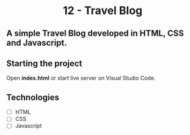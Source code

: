 <h1 align="center">
  12 - Travel Blog
</h1>


## A simple Travel Blog developed in HTML, CSS and Javascript.

## Starting the project
Open **index.html** or start live server on Visual Studio Code.
<br />


## Technologies

-   [ ] HTML
-   [ ] CSS
-   [ ] Javascript
